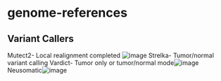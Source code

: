 # genome-references

## Variant Callers
Mutect2- Local realignment completed ![image](https://github.com/dnousome/genome-references/assets/10719976/d7b588f3-da51-4dc2-bfd7-351283639102)
Strelka- Tumor/normal variant calling
Vardict- Tumor only or tumor/normal mode![image](https://github.com/dnousome/genome-references/assets/10719976/fe410ce7-8524-4fc3-a516-c20fd9597dc1)
Neusomatic![image](https://github.com/dnousome/genome-references/assets/10719976/ddb56d33-a329-4587-8eaf-5d4cd0e95a33)

